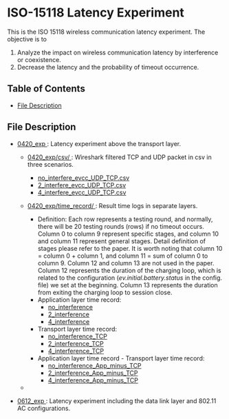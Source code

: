 # ISO-15118 Latency Experiment
This is the ISO 15118 wireless communication latency experiment. The objective is to
1. Analyze the impact on wireless communication latency by interference or coexistence.
2. Decrease the latency and the probability of timeout occurrence.

## Table of Contents
* [File Description](#file-description)

## File Description
* <a href="0420_exp/"> 0420_exp </a>: Latency experiment above the transport layer.
  * <a href="0420_exp/csv/"> 0420_exp/csv/ </a>: Wireshark filtered TCP and UDP packet in csv in three scenarios.
    * <a href="0420_exp/csv/no_interfere_evcc_UDP_TCP.csv"> no_interfere_evcc_UDP_TCP.csv </a>
    * <a href="0420_exp/csv/2_interfere_evcc_UDP_TCP.csv"> 2_interfere_evcc_UDP_TCP.csv </a>
    * <a href="0420_exp/csv/4_interfere_evcc_UDP_TCP.csv"> 4_interfere_evcc_UDP_TCP.csv </a>

  * <a href="0420_exp/time_record/"> 0420_exp/time_record/ </a>: Result time logs in separate layers.
    * Definition: Each row represents a testing round, and normally, there will be 20 testing rounds (rows) if no timeout occurs. Column 0 to column 9 represent specific stages, and column 10 and column 11 represent general stages. Detail definition of stages please refer to the paper. It is worth noting that column 10 = column 0 + column 1, and column 11 = sum of column 0 to column 9. Column 12 and column 13 are not used in the paper. Column 12 represents the duration of the charging loop, which is related to the configuration (_ev.initial.battery.status_ in the config. file) we set at the beginning. Column 13 represents the duration from exiting the charging loop to session close.
    * Application layer time record:
      * <a href="0420_exp/time_record/no_interference.txt"> no_interference </a>
      * <a href="0420_exp/time_record/2_interference.txt"> 2_interference </a>
      * <a href="0420_exp/time_record/4_interference.txt"> 4_interference </a>
    * Transport layer time record:
      * <a href="0420_exp/time_record/no_interference_TCP.txt"> no_interference_TCP </a>
      * <a href="0420_exp/time_record/2_interference_TCP.txt"> 2_interference_TCP </a>
      * <a href="0420_exp/time_record/4_interference_TCP.txt"> 4_interference_TCP </a>
    * Application layer time record - Transport layer time record:
      * <a href="0420_exp/time_record/no_interference_App_minus_TCP.txt"> no_interference_App_minus_TCP </a>
      * <a href="0420_exp/time_record/2_interference_App_minus_TCP.txt"> 2_interference_App_minus_TCP </a>
      * <a href="0420_exp/time_record/4_interference_App_minus_TCP.txt"> 4_interference_App_minus_TCP </a>
  * 


* <a href="0612_exp/"> 0612_exp </a>: Latency experiment including the data link layer and 802.11 AC configurations.
